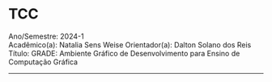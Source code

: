 # TCC

Ano/Semestre: 2024-1  
Acadêmico(a): Natalia Sens Weise	Orientador(a): Dalton Solano dos Reis  
Título: GRADE: Ambiente Gráfico de Desenvolvimento para Ensino de Computação Gráfica    

----
